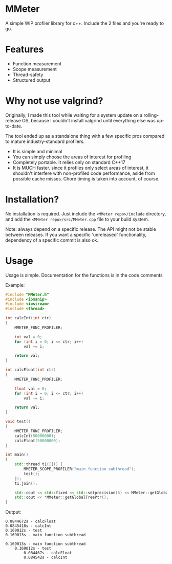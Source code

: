 # MMeter
A simple WIP profiler library for c++. Include the 2 files and you're ready to go.

# Features
- Function measurement
- Scope measurement
- Thread-safety
- Structured output

# Why not use valgrind?
Originally, I made this tool while waiting for a system update on a rolling-release OS,
because I couldn't install valgrind until everything else was up-to-date.

The tool ended up as a standalone thing with a few specific pros compared to mature industry-standard profilers.
- It is simple and minimal
- You can simply choose the areas of interest for profiling
- Completely portable. It relies only on standard C++17
- It is MUCH faster. since it profiles only select areas of interest, it shouldn't interfere with non-profiled code performance,
  aside from possible cache misses. Chore timing is taken into account, of course.

# Installation?
No installation is required. Just include the `<MMeter repo>/include` directory, and add the `<MMeter repo>/src/MMeter.cpp` file to your build system.

Note: always depend on a specific release. The API might not be stable between releases.
If you want a specific 'unreleased' functionality, dependency of a specific commit is also ok.

# Usage
Usage is simple. Documentation for the functions is in the code comments

Example:
```cpp
#include "MMeter.h"
#include <iomanip>
#include <iostream>
#include <thread>

int calcInt(int ctr)
{
    MMETER_FUNC_PROFILER;

    int val = 0;
    for (int i = 0; i <= ctr; i++)
        val += i;

    return val;
}

int calcFloat(int ctr)
{
    MMETER_FUNC_PROFILER;

    float val = 0;
    for (int i = 0; i <= ctr; i++)
        val += i;

    return val;
}

void test()
{
    MMETER_FUNC_PROFILER;
    calcInt(50000000);
    calcFloat(50000000);
}

int main()
{
    std::thread t1([]() {
        MMETER_SCOPE_PROFILER("main function subthread");
        test();
    });
    t1.join();

    std::cout << std::fixed << std::setprecision(6) << MMeter::getGlobalTreePtr()->totalsByDurationStr() << std::endl;
    std::cout << *MMeter::getGlobalTreePtr();
}
```

Output:
```
0.0844672s - calcFloat
0.0845418s - calcInt
0.169012s - test
0.169013s - main function subthread

0.169013s - main function subthread
    0.169012s - test
        0.084467s - calcFloat
        0.084542s - calcInt
```
